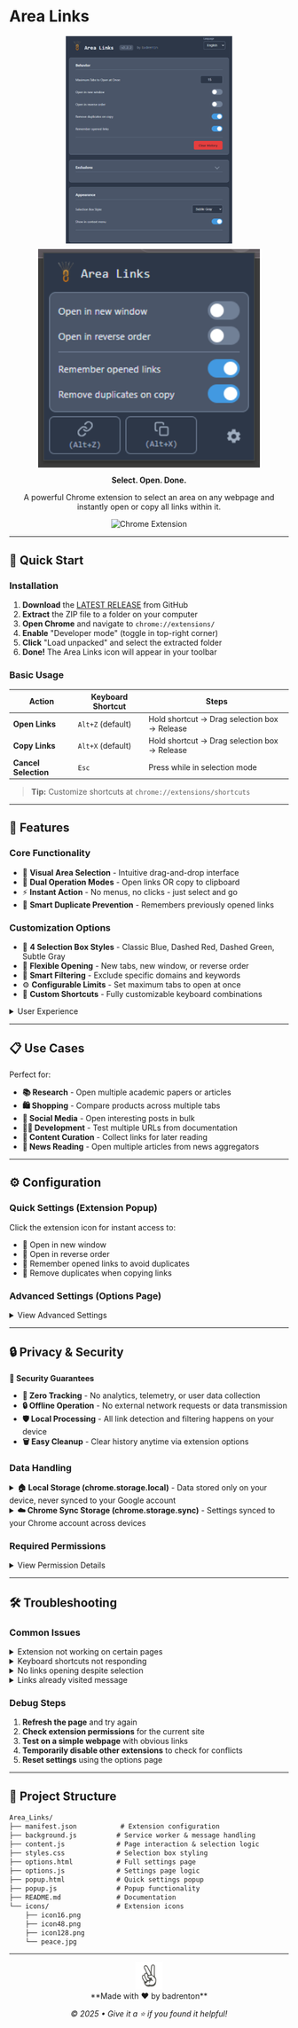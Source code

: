 # Area Links

<div align="center">
  <div style="display: flex; justify-content: center; align-items: center; gap: 10px; flex-wrap: wrap;">
    <img src="https://raw.githubusercontent.com/le0booba/Area_Links/refs/heads/main/screen-options-1.png" alt="Area Links Screenshot 1" width="300"/>
    <img src="https://raw.githubusercontent.com/le0booba/Area_Links/refs/heads/main/screen-options-2.png" alt="Area Links Screenshot 2" width="400"/>
  </div>
  
  **Select. Open. Done.**
  
  A powerful Chrome extension to select an area on any webpage and instantly open or copy all links within it.

  ![Chrome Extension](https://img.shields.io/badge/Chrome-Extension-blue?logo=googlechrome)
</div>

---

## 🚀 Quick Start

### Installation

1. **Download** the [LATEST RELEASE](https://github.com/le0booba/Area_Links/releases/latest) from GitHub
2. **Extract** the ZIP file to a folder on your computer
3. **Open Chrome** and navigate to `chrome://extensions/`
4. **Enable** "Developer mode" (toggle in top-right corner)
5. **Click** "Load unpacked" and select the extracted folder
6. **Done!** The Area Links icon will appear in your toolbar

### Basic Usage

| Action | Keyboard Shortcut | Steps |
|--------|------------------|-------|
| **Open Links** | `Alt+Z` (default) | Hold shortcut → Drag selection box → Release |
| **Copy Links** | `Alt+X` (default) | Hold shortcut → Drag selection box → Release |
| **Cancel Selection** | `Esc` | Press while in selection mode |

> **Tip:** Customize shortcuts at `chrome://extensions/shortcuts`

---

## 🌟 Features

### Core Functionality
- 🎯 **Visual Area Selection** - Intuitive drag-and-drop interface
- 🚀 **Dual Operation Modes** - Open links OR copy to clipboard
- ⚡ **Instant Action** - No menus, no clicks - just select and go
- 🔄 **Smart Duplicate Prevention** - Remembers previously opened links

### Customization Options
- 🎨 **4 Selection Box Styles** - Classic Blue, Dashed Red, Dashed Green, Subtle Gray
- 📂 **Flexible Opening** - New tabs, new window, or reverse order
- 🚫 **Smart Filtering** - Exclude specific domains and keywords
- ⚙️ **Configurable Limits** - Set maximum tabs to open at once
- 🎹 **Custom Shortcuts** - Fully customizable keyboard combinations

<details>
<summary>User Experience</summary>

- 📱 **Quick Settings Popup** - Fast access to common toggles
- 💾 **Settings Sync** - Preferences saved across browser instances
- 🎯 **Visual Link Highlighting** - Links within the selected area are visually highlighted in both open and copy modes, providing clear feedback on which links will be processed. When the "Remember opened links to avoid duplicates" or "Remove duplicates when copying links" option is enabled, duplicate links are not highlighted, ensuring users can easily identify unique links being targeted.

</details>

---

## 📋 Use Cases

Perfect for:
- **📚 Research** - Open multiple academic papers or articles
- **🛍️ Shopping** - Compare products across multiple tabs
- **📱 Social Media** - Open interesting posts in bulk
- **👨‍💻 Development** - Test multiple URLs from documentation
- **📖 Content Curation** - Collect links for later reading
- **📰 News Reading** - Open multiple articles from news aggregators

---

## ⚙️ Configuration

### Quick Settings (Extension Popup)
Click the extension icon for instant access to:
- 🔼 Open in new window
- 🔼 Open in reverse order  
- 🔼 Remember opened links to avoid duplicates
- 🔼 Remove duplicates when copying links

### Advanced Settings (Options Page)

<details>
<summary>View Advanced Settings</summary>

| Setting | Description | Example |
|---------|-------------|---------|
| **Excluded Domains** | Skip links from specific websites | `facebook.com, ads.google.com` |
| **Excluded Words** | Ignore links containing keywords | `login, logout, unsubscribe` |
| **Tab Limit** | Maximum tabs opened simultaneously | `1-50` (default: 15) |
| **Selection Style** | Visual appearance of selection box | 4 styles available |
| **History Management** | Remember opened links to prevent duplicates | ✅ Enabled by default |

</details>

---

## 🔒 Privacy & Security

**🔐 Security Guarantees**
- **🚫 Zero Tracking** - No analytics, telemetry, or user data collection
- **🔒 Offline Operation** - No external network requests or data transmission
- **🛡️ Local Processing** - All link detection and filtering happens on your device
- **🗑️ Easy Cleanup** - Clear history anytime via extension options

### Data Handling

<details>
<summary><strong>🏠 Local Storage (chrome.storage.local)</strong> - Data stored only on your device, never synced to your Google account</summary>

- **Link History** - URLs you've previously opened (up to 75 links)
- **History Preferences** - Whether to remember opened links (`useHistory`)
- **Copy Settings** - Remove duplicates when copying links (`checkDuplicatesOnCopy`)
</details>

<details>
<summary><strong>☁️ Chrome Sync Storage (chrome.storage.sync)</strong> - Settings synced to your Chrome account across devices</summary>

- **Excluded Domains** - Websites to skip (`excludedDomains`)
- **Excluded Words** - Keywords to filter out (`excludedWords`)
- **Tab Limits** - Maximum tabs to open (`tabLimit`)
- **Visual Settings** - Selection box style (`selectionStyle`)
- **Opening Behavior** - New window preference (`openInNewWindow`)
- **Order Settings** - Reverse link order (`reverseOrder`)
</details>

### Required Permissions

<details>
<summary>View Permission Details</summary>

| Permission | Purpose |
|------------|---------|
| `storage` | Save your preferences and link history locally |
| `tabs` | Create new tabs and manage browser windows |
| `scripting` | Inject the selection interface into web pages |
| `<all_urls>` | Enable functionality on all websites you visit |

*We only request permissions essential for core functionality.*

</details>

---

## 🛠️ Troubleshooting

### Common Issues

<details>
<summary>Extension not working on certain pages</summary>

**Problem:** Area Links doesn't respond on some pages.

**Solution:** The extension cannot work on Chrome's internal pages like:
- `chrome://` pages (settings, extensions, etc.)
- Chrome Web Store
- New Tab page
- Some restricted websites

**Workaround:** Navigate to a regular website and try again.
</details>

<details>
<summary>Keyboard shortcuts not responding</summary>

**Problem:** Alt+Z or Alt+X shortcuts don't work.

**Solutions:**
1. Check for shortcut conflicts at `chrome://extensions/shortcuts`
2. Ensure the extension is enabled
3. Try on a different website
4. Refresh the page and try again
</details>

<details>
<summary>No links opening despite selection</summary>

**Problem:** Selection works but no tabs open.

**Solutions:**
1. Verify your selection covers actual clickable links
2. Check if tab limit is reached (increase in settings)
3. Ensure popup blockers aren't interfering
4. Check if links are filtered by your exclusion rules
</details>

<details>
<summary>Links already visited message</summary>

**Problem:** Extension says "links already visited" but you want to open them again.

**Solutions:**
1. Click the extension icon → uncheck "Remember opened links"
2. Go to Options → click "Clear History"
3. Disable history feature temporarily
</details>

### Debug Steps
1. **Refresh the page** and try again
2. **Check extension permissions** for the current site
3. **Test on a simple webpage** with obvious links
4. **Temporarily disable other extensions** to check for conflicts
5. **Reset settings** using the options page

---

## 📁 Project Structure

```
Area_Links/
├── manifest.json           # Extension configuration
├── background.js          # Service worker & message handling  
├── content.js             # Page interaction & selection logic
├── styles.css             # Selection box styling
├── options.html           # Full settings page
├── options.js             # Settings page logic
├── popup.html             # Quick settings popup
├── popup.js               # Popup functionality
├── README.md              # Documentation
└── icons/                 # Extension icons
    ├── icon16.png
    ├── icon48.png
    ├── icon128.png
    └── peace.jpg
```

---

<div align="center">
  <img src="icons/peace.jpg" width="50" alt="Peace" />
  <br>
  **Made with ❤️ by badrenton**
  
  *© 2025 • Give it a ⭐ if you found it helpful!*
</div>
